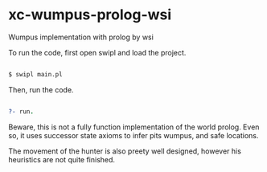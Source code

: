 # xc-wumpus-prolog-wsi
Wumpus implementation with prolog by wsi

To run the code, first open swipl and load the project.

```bash

$ swipl main.pl 

```

Then, run the code.

```prolog

?- run.

```

Beware, this is not a fully function implementation of the world prolog. Even so, it uses successor state axioms to infer pits wumpus, and safe locations.

The movement of the hunter is also preety well designed, however his heuristics are not quite finished.

